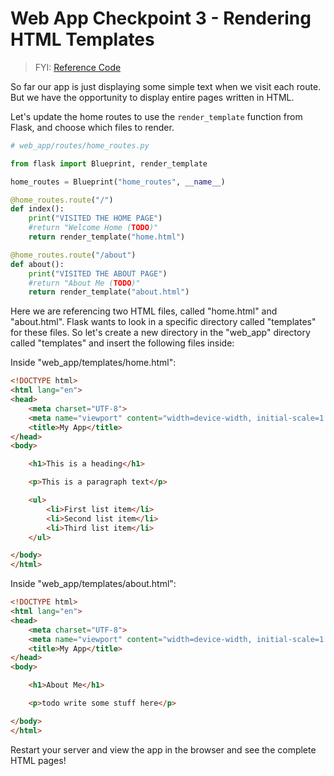 
# Web App Checkpoint 3 - Rendering HTML Templates

> FYI: [Reference Code](https://github.com/s2t2/daily-briefings-py/pull/1/commits/bf4de599d22f96a2f67c2610f79b26485f48a6a0)

So far our app is just displaying some simple text when we visit each route. But we have the opportunity to display entire pages written in HTML.

Let's update the home routes to use the `render_template` function from Flask, and choose which files to render.

```py
# web_app/routes/home_routes.py

from flask import Blueprint, render_template

home_routes = Blueprint("home_routes", __name__)

@home_routes.route("/")
def index():
    print("VISITED THE HOME PAGE")
    #return "Welcome Home (TODO)"
    return render_template("home.html")

@home_routes.route("/about")
def about():
    print("VISITED THE ABOUT PAGE")
    #return "About Me (TODO)"
    return render_template("about.html")
```

Here we are referencing two HTML files, called "home.html" and "about.html". Flask wants to look in a specific directory called "templates" for these files. So let's create a new directory in the "web_app" directory called "templates" and insert the following files inside:

Inside "web_app/templates/home.html":

```html
<!DOCTYPE html>
<html lang="en">
<head>
    <meta charset="UTF-8">
    <meta name="viewport" content="width=device-width, initial-scale=1.0">
    <title>My App</title>
</head>
<body>

    <h1>This is a heading</h1>

    <p>This is a paragraph text</p>

    <ul>
        <li>First list item</li>
        <li>Second list item</li>
        <li>Third list item</li>
    </ul>

</body>
</html>
```

Inside "web_app/templates/about.html":


```html
<!DOCTYPE html>
<html lang="en">
<head>
    <meta charset="UTF-8">
    <meta name="viewport" content="width=device-width, initial-scale=1.0">
    <title>My App</title>
</head>
<body>

    <h1>About Me</h1>

    <p>todo write some stuff here</p>

</body>
</html>
```

Restart your server and view the app in the browser and see the complete HTML pages!
